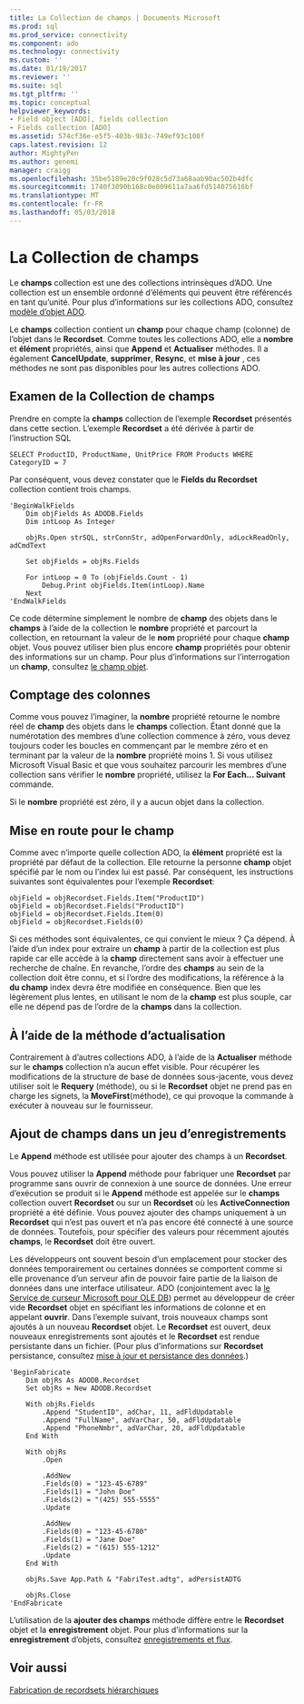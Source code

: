 ```yaml
---
title: La Collection de champs | Documents Microsoft
ms.prod: sql
ms.prod_service: connectivity
ms.component: ado
ms.technology: connectivity
ms.custom: ''
ms.date: 01/19/2017
ms.reviewer: ''
ms.suite: sql
ms.tgt_pltfrm: ''
ms.topic: conceptual
helpviewer_keywords:
- Field object [ADO], fields collection
- Fields collection [ADO]
ms.assetid: 574cf36e-e5f5-403b-983c-749ef93c108f
caps.latest.revision: 12
author: MightyPen
ms.author: genemi
manager: craigg
ms.openlocfilehash: 35be5189e20c9f028c5d73a68aab90ac502b4dfc
ms.sourcegitcommit: 1740f3090b168c0e809611a7aa6fd514075616bf
ms.translationtype: MT
ms.contentlocale: fr-FR
ms.lasthandoff: 05/03/2018
---
```

# <a name="the-fields-collection"></a>La Collection de champs
Le **champs** collection est une des collections intrinsèques d’ADO. Une collection est un ensemble ordonné d’éléments qui peuvent être référencés en tant qu’unité. Pour plus d’informations sur les collections ADO, consultez [modèle d’objet ADO](../../../ado/guide/data/ado-objects-and-collections.md).  
  
 Le **champs** collection contient un **champ** pour chaque champ (colonne) de l’objet dans le **Recordset**. Comme toutes les collections ADO, elle a **nombre** et **élément** propriétés, ainsi que **Append** et **Actualiser** méthodes. Il a également **CancelUpdate**, **supprimer**, **Resync**, et **mise à jour** , ces méthodes ne sont pas disponibles pour les autres collections ADO.  
  
## <a name="examining-the-fields-collection"></a>Examen de la Collection de champs  
 Prendre en compte la **champs** collection de l’exemple **Recordset** présentés dans cette section. L’exemple **Recordset** a été dérivée à partir de l’instruction SQL  
  
```  
SELECT ProductID, ProductName, UnitPrice FROM Products WHERE CategoryID = 7  
```  
  
 Par conséquent, vous devez constater que le **Fields du Recordset** collection contient trois champs.  
  
```  
'BeginWalkFields  
    Dim objFields As ADODB.Fields  
    Dim intLoop As Integer  
  
    objRs.Open strSQL, strConnStr, adOpenForwardOnly, adLockReadOnly, adCmdText  
  
    Set objFields = objRs.Fields  
  
    For intLoop = 0 To (objFields.Count - 1)  
        Debug.Print objFields.Item(intLoop).Name  
    Next  
'EndWalkFields  
```  
  
 Ce code détermine simplement le nombre de **champ** des objets dans le **champs** à l’aide de la collection le **nombre** propriété et parcourt la collection, en retournant la valeur de le **nom** propriété pour chaque **champ** objet. Vous pouvez utiliser bien plus encore **champ** propriétés pour obtenir des informations sur un champ. Pour plus d’informations sur l’interrogation un **champ**, consultez [le champ objet](../../../ado/guide/data/the-field-object.md).  
  
## <a name="counting-columns"></a>Comptage des colonnes  
 Comme vous pouvez l’imaginer, la **nombre** propriété retourne le nombre réel de **champ** des objets dans le **champs** collection. Étant donné que la numérotation des membres d’une collection commence à zéro, vous devez toujours coder les boucles en commençant par le membre zéro et en terminant par la valeur de la **nombre** propriété moins 1. Si vous utilisez Microsoft Visual Basic et que vous souhaitez parcourir les membres d’une collection sans vérifier le **nombre** propriété, utilisez la **For Each... Suivant** commande.  
  
 Si le **nombre** propriété est zéro, il y a aucun objet dans la collection.  
  
## <a name="getting-to-the-field"></a>Mise en route pour le champ  
 Comme avec n’importe quelle collection ADO, la **élément** propriété est la propriété par défaut de la collection. Elle retourne la personne **champ** objet spécifié par le nom ou l’index lui est passé. Par conséquent, les instructions suivantes sont équivalentes pour l’exemple **Recordset**:  
  
```  
objField = objRecordset.Fields.Item("ProductID")  
objField = objRecordset.Fields("ProductID")  
objField = objRecordset.Fields.Item(0)  
objField = objRecordset.Fields(0)  
```  
  
 Si ces méthodes sont équivalentes, ce qui convient le mieux ? Ça dépend. À l’aide d’un index pour extraire un **champ** à partir de la collection est plus rapide car elle accède à la **champ** directement sans avoir à effectuer une recherche de chaîne. En revanche, l’ordre des **champs** au sein de la collection doit être connu, et si l’ordre des modifications, la référence à la **du champ** index devra être modifiée en conséquence. Bien que les légèrement plus lentes, en utilisant le nom de la **champ** est plus souple, car elle ne dépend pas de l’ordre de la **champs** dans la collection.  
  
## <a name="using-the-refresh-method"></a>À l’aide de la méthode d’actualisation  
 Contrairement à d’autres collections ADO, à l’aide de la **Actualiser** méthode sur le **champs** collection n’a aucun effet visible. Pour récupérer les modifications de la structure de base de données sous-jacente, vous devez utiliser soit le **Requery** (méthode), ou si le **Recordset** objet ne prend pas en charge les signets, la **MoveFirst**(méthode), ce qui provoque la commande à exécuter à nouveau sur le fournisseur.  
  
## <a name="adding-fields-to-a-recordset"></a>Ajout de champs dans un jeu d’enregistrements  
 Le **Append** méthode est utilisée pour ajouter des champs à un **Recordset**.  
  
 Vous pouvez utiliser la **Append** méthode pour fabriquer une **Recordset** par programme sans ouvrir de connexion à une source de données. Une erreur d’exécution se produit si le **Append** méthode est appelée sur le **champs** collection ouvert **Recordset** ou sur un **Recordset** où les **ActiveConnection** propriété a été définie. Vous pouvez ajouter des champs uniquement à un **Recordset** qui n’est pas ouvert et n’a pas encore été connecté à une source de données. Toutefois, pour spécifier des valeurs pour récemment ajoutés **champs**, le **Recordset** doit être ouvert.  
  
 Les développeurs ont souvent besoin d’un emplacement pour stocker des données temporairement ou certaines données se comportent comme si elle provenance d’un serveur afin de pouvoir faire partie de la liaison de données dans une interface utilisateur. ADO (conjointement avec la [le Service de curseur Microsoft pour OLE DB](../../../ado/guide/appendixes/microsoft-cursor-service-for-ole-db-ado-service-component.md)) permet au développeur de créer vide **Recordset** objet en spécifiant les informations de colonne et en appelant **ouvrir**. Dans l’exemple suivant, trois nouveaux champs sont ajoutés à un nouveau **Recordset** objet. Le **Recordset** est ouvert, deux nouveaux enregistrements sont ajoutés et le **Recordset** est rendue persistante dans un fichier. (Pour plus d’informations sur **Recordset** persistance, consultez [mise à jour et persistance des données](../../../ado/guide/data/updating-and-persisting-data.md).)  
  
```  
'BeginFabricate  
    Dim objRs As ADODB.Recordset  
    Set objRs = New ADODB.Recordset  
  
    With objRs.Fields  
        .Append "StudentID", adChar, 11, adFldUpdatable  
        .Append "FullName", adVarChar, 50, adFldUpdatable  
        .Append "PhoneNmbr", adVarChar, 20, adFldUpdatable  
    End With  
  
    With objRs  
        .Open  
  
        .AddNew  
        .Fields(0) = "123-45-6789"  
        .Fields(1) = "John Doe"  
        .Fields(2) = "(425) 555-5555"  
        .Update  
  
        .AddNew  
        .Fields(0) = "123-45-6780"  
        .Fields(1) = "Jane Doe"  
        .Fields(2) = "(615) 555-1212"  
        .Update  
    End With  
  
    objRs.Save App.Path & "FabriTest.adtg", adPersistADTG  
  
    objRs.Close  
'EndFabricate  
```  
  
 L’utilisation de la **ajouter des champs** méthode diffère entre le **Recordset** objet et la **enregistrement** objet. Pour plus d’informations sur la **enregistrement** d’objets, consultez [enregistrements et flux](../../../ado/guide/data/records-and-streams.md).  
  
## <a name="see-also"></a>Voir aussi  
 [Fabrication de recordsets hiérarchiques](../../../ado/guide/data/fabricating-hierarchical-recordsets.md)
